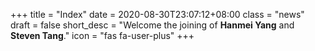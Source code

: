 +++
title = "Index"
date = 2020-08-30T23:07:12+08:00
class = "news"
draft = false
short_desc = "Welcome the joining of **Hanmei Yang** and **Steven Tang**."
icon = "fas fa-user-plus"
+++

